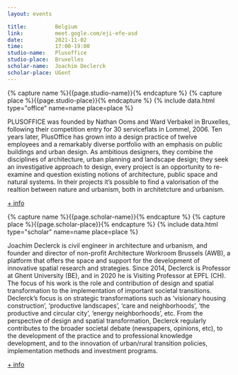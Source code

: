 ```yaml
---
layout: events

title:         Belgium
link:          meet.gogle.com/eji-efe-asd
date:          2021-11-02
time:          17:00-19:00
studio-name:   Plusoffice
studio-place:  Bruxelles
scholar-name:  Joachim Declerck
scholar-place: UGent
---
```


{% capture name %}{{page.studio-name}}{% endcapture %}
{% capture place %}{{page.studio-place}}{% endcapture %}
{% include data.html type="office" name=name place=place %}

PLUSOFFICE  was founded by Nathan Ooms and Ward Verbakel in Bruxelles, following their competition entry for 30 serviceflats in Lommel, 2006. Ten years later, PlusOffice has grown into a design practice of twelve employees and a remarkably diverse portfolio with an emphasis on public buildings and urban design. As ambitious designers, they combine the disciplines of architecture, urban planning and landscape design; they seek an investigative approach to design, every project is an opportunity to re-examine and question existing notions of architecture, public space and natural systems. In their projects it’s possible to find a valorisation of the realtion between nature and urbanism, both in architetcture and urbanism.

[+ info](https://www.plusoffice.eu/)


{% capture name %}{{page.scholar-name}}{% endcapture %}
{% capture place %}{{page.scholar-place}}{% endcapture %}
{% include data.html type="scholar" name=name place=place %}

Joachim Declerck is civil engineer in architecture and urbanism, and founder and director of non-profit Architecture Workroom Brussels (AWB), a platform that offers the space and support for the development of innovative spatial research and strategies. Since 2014, Declerck is Professor at Ghent University (BE), and in 2020 he is Visiting Professor at EPFL (CH). The focus of his work is the role and contribution of design and spatial transformation to the implementation of important societal transitions. Declerck’s focus is on strategic transformations such as ‘visionary housing construction’, ‘productive landscapes’, ‘care and neighborhoods’, ‘the productive and circular city’, ‘energy neighborhoods’, etc. From the perspective of design and spatial transformation, Declerck regularly contributes to the broader societal debate (newspapers, opinions, etc), to the development of the practice and to professional knowledge development, and to the innovation of urban/rural transition policies, implementation methods and investment programs.

[+ info](https://conference.evpa.eu.com/speaker/joachim-declerck-2/)
